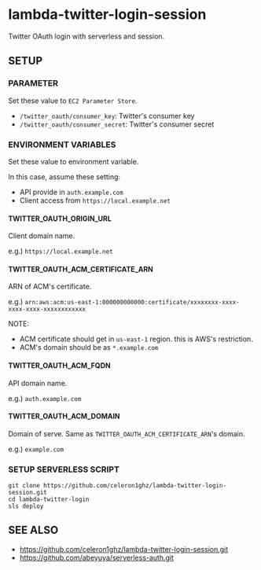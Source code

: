 # lambda-twitter-login-session
Twitter OAuth login with serverless and session.


## SETUP
### PARAMETER
Set these value to `EC2 Parameter Store`.

 * `/twitter_oauth/consumer_key`: Twitter's consumer key
 * `/twitter_oauth/consumer_secret`: Twitter's consumer secret


### ENVIRONMENT VARIABLES
Set these value to environment variable.

In this case, assume these setting:
 * API provide in `auth.example.com`
 * Client access from `https://local.example.net`

#### TWITTER_OAUTH_ORIGIN_URL
Client domain name.

e.g.) `https://local.example.net`

#### TWITTER_OAUTH_ACM_CERTIFICATE_ARN
ARN of ACM's certificate.

e.g.) `arn:aws:acm:us-east-1:000000000000:certificate/xxxxxxxx-xxxx-xxxx-xxxx-xxxxxxxxxxxx`

NOTE:
  * ACM certificate should get in `us-east-1` region. this is AWS's restriction.
  * ACM's domain should be as `*.example.com`

#### TWITTER_OAUTH_ACM_FQDN
API domain name.

e.g.) `auth.example.com`

#### TWITTER_OAUTH_ACM_DOMAIN
Domain of serve. Same as `TWITTER_OAUTH_ACM_CERTIFICATE_ARN`'s domain.

e.g.) `example.com`


### SETUP SERVERLESS SCRIPT
```
git clone https://github.com/celeron1ghz/lambda-twitter-login-session.git
cd lambda-twitter-login
sls deploy
```


## SEE ALSO
 * https://github.com/celeron1ghz/lambda-twitter-login-session.git
 * https://github.com/abeyuya/serverless-auth.git
